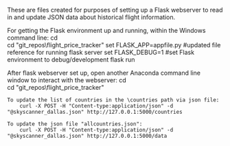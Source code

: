 These are files created for purposes of setting up a Flask webserver to read in and update JSON data about historical flight information.

For getting the Flask environment up and running, within the Windows command line:
    cd\
    cd "git_repos\flight_price_tracker"
    set FLASK_APP=appfile.py #updated file reference for running flask server
    set FLASK_DEBUG=1 #set Flask environment to debug/development
    flask run

After flask webserver set up, open another Anaconda command line window to interact with the webserver:
    cd\
    cd "git_repos\flight_price_tracker"

    To update the list of countries in the \countries path via json file:
        curl -X POST -H "Content-type:application/json" -d "@skyscanner_dallas.json" http://127.0.0.1:5000/countries
    
    To update the json file "allcountries.json":
        curl -X POST -H "Content-type:application/json" -d "@skyscanner_dallas.json" http://127.0.0.1:5000/data
